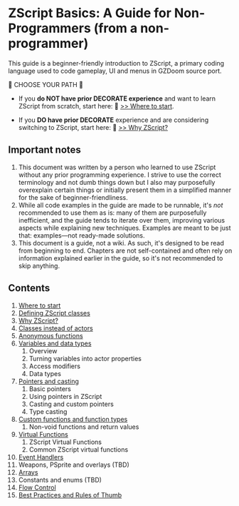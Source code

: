 # ZScript Basics: A Guide for Non-Programmers (from a non-programmer)

This guide is a beginner-friendly introduction to ZScript, a primary coding language used to code gameplay, UI and menus in GZDoom source port.

🔶 CHOOSE  YOUR PATH 🔶

* If you **do NOT have prior DECORATE experience** and want to learn ZScript from scratch, start here: 🔵 [>> Where to start](Where_to_start.md).

* If you **DO have prior DECORATE** experience and are considering switching to ZScript, start here: 🔵 [>> Why ZScript?](Why_ZScript.md)

## Important notes

1. This document was written by a person who learned to use ZScript without any prior programming experience. I strive to use the correct terminology and not dumb things down but I also may purposefully overexplain certain things or initially present them in a simplified manner for the sake of beginner-friendliness.
2. While all code examples in the guide are made to be runnable, it's *not* recommended to use them as is: many of them are purposefully inefficient, and the guide tends to iterate over them, improving various aspects while explaining new techniques. Examples are meant to be just that: examples—not ready-made solutions.
3. This document is a guide, not a wiki. As such, it's designed to be read from beginning to end. Chapters are not self-contained and often rely on information explained earlier in the guide, so it's not recommended to skip anything.

## Contents

1. [Where to start](Where_to_start.md)
2. [Defining ZScript classes](Defining_ZScript_classes.md)
3. [Why ZScript?](Why_ZScript.md)
4. [Classes instead of actors](Classes_instead_of_actors.md)
5. [Anonymous functions](Anonymous_functions.md)
6. [Variables and data types](Variables_and_data_types.md)
   1. Overview
   2. Turning variables into actor properties
   3. Access modifiers
   4. Data types
7. [Pointers and casting](Pointers_and_casting.md)
   1. Basic pointers
   2. Using pointers in ZScript
   3. Casting and custom pointers
   4. Type casting
8. [Custom functions and function types](Custom_functions.md)
   1. Non-void functions and return values
9. [Virtual Functions](Virtual_functions.md)
   1. ZScript Virtual Functions
   2. Common ZScript virtual functions
10. [Event Handlers](Event_Handlers.md)
11. Weapons, PSprite and overlays (TBD)
12. [Arrays](Arrays.md)
13. Constants and enums (TBD)
14. [Flow Control](Flow_Control.md)
15. [Best Practices and Rules of Thumb](Best_Practices.md)
